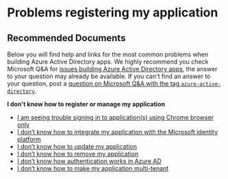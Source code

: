 <properties
  pagetitle="Problems registering my application&#xD;"
  description="Problems registering my application"
  service="microsoft.aad"
  resource="microsoft_aad_iam"
  ms.author="marwa,runuguse"
  selfhelptype="Generic"
  supporttopicids="32596864"
  resourcetags=""
  productpesids="16575"
  cloudenvironments="public,fairfax,mooncake,usnat,ussec"
  articleid="1444aaef-701c-4aca-849b-76c78b814522"
  ownershipid="AzureIdentity_AppDevelopmentAndRegistration" />
# Problems registering my application

## **Recommended Documents**

Below you will find help and links for the most common problems when building Azure Active Directory apps.  We highly recommend you check Microsoft Q&A for [issues building Azure Active Directory apps](https://docs.microsoft.com/answers/topics/azure-active-directory.html), the answer to your question may already be available. If you can't find an answer to your question, post a [question on Microsoft Q&A with the tag `azure-active-directory`](https://docs.microsoft.com/answers/questions/ask.html).

**I don't know how to register or manage my application**

  * [I am seeing trouble signing in to application(s) using Chrome browser only](https://docs.microsoft.com/office365/troubleshoot/miscellaneous/chrome-behavior-affects-applications)
  * [I don’t know how to integrate my application with the Microsoft identity platform](https://docs.microsoft.com/azure/active-directory/develop/quickstart-register-app)
  * [I don’t know how to update my application](https://docs.microsoft.com/azure/active-directory/develop/quickstart-register-app#next-steps)
  * [I don’t know how to remove my application](https://docs.microsoft.com/azure/active-directory/develop/quickstart-remove-app)
  * [I don’t know how authentication works in Azure AD](https://docs.microsoft.com/azure/active-directory/develop/authentication-scenarios)
  * [I don’t know how to make my application multi-tenant](https://docs.microsoft.com/azure/active-directory/develop/howto-convert-app-to-be-multi-tenant)